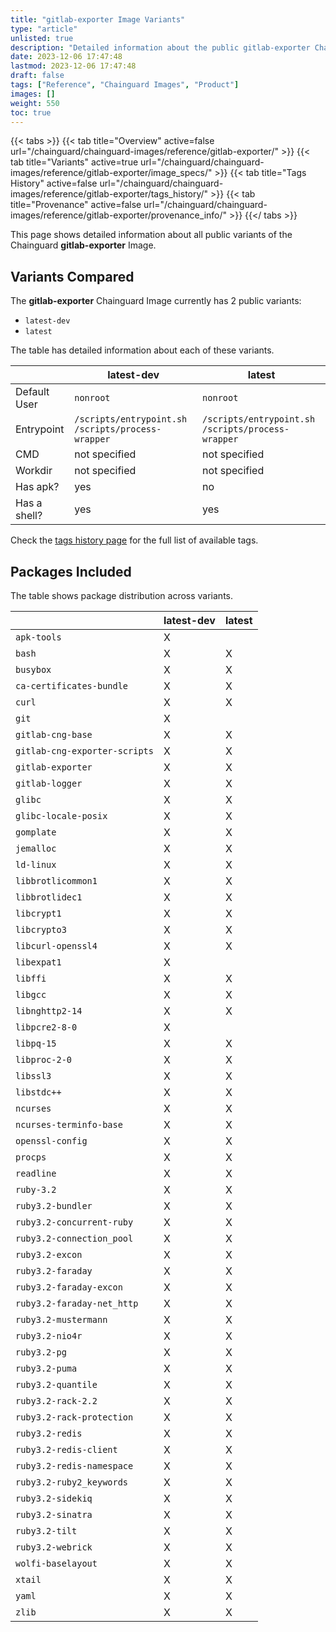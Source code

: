 ```yaml
---
title: "gitlab-exporter Image Variants"
type: "article"
unlisted: true
description: "Detailed information about the public gitlab-exporter Chainguard Image variants"
date: 2023-12-06 17:47:48
lastmod: 2023-12-06 17:47:48
draft: false
tags: ["Reference", "Chainguard Images", "Product"]
images: []
weight: 550
toc: true
---
```


{{< tabs >}}
{{< tab title="Overview" active=false url="/chainguard/chainguard-images/reference/gitlab-exporter/" >}}
{{< tab title="Variants" active=true url="/chainguard/chainguard-images/reference/gitlab-exporter/image_specs/" >}}
{{< tab title="Tags History" active=false url="/chainguard/chainguard-images/reference/gitlab-exporter/tags_history/" >}}
{{< tab title="Provenance" active=false url="/chainguard/chainguard-images/reference/gitlab-exporter/provenance_info/" >}}
{{</ tabs >}}

This page shows detailed information about all public variants of the Chainguard **gitlab-exporter** Image.

## Variants Compared
The **gitlab-exporter** Chainguard Image currently has 2 public variants: 

- `latest-dev`
- `latest`

The table has detailed information about each of these variants.

|              | latest-dev                                        | latest                                            |
|--------------|---------------------------------------------------|---------------------------------------------------|
| Default User | `nonroot`                                         | `nonroot`                                         |
| Entrypoint   | `/scripts/entrypoint.sh /scripts/process-wrapper` | `/scripts/entrypoint.sh /scripts/process-wrapper` |
| CMD          | not specified                                     | not specified                                     |
| Workdir      | not specified                                     | not specified                                     |
| Has apk?     | yes                                               | no                                                |
| Has a shell? | yes                                               | yes                                               |

Check the [tags history page](/chainguard/chainguard-images/reference/gitlab-exporter/tags_history/) for the full list of available tags.

## Packages Included
The table shows package distribution across variants.

|                               | latest-dev | latest |
|-------------------------------|------------|--------|
| `apk-tools`                   | X          |        |
| `bash`                        | X          | X      |
| `busybox`                     | X          | X      |
| `ca-certificates-bundle`      | X          | X      |
| `curl`                        | X          | X      |
| `git`                         | X          |        |
| `gitlab-cng-base`             | X          | X      |
| `gitlab-cng-exporter-scripts` | X          | X      |
| `gitlab-exporter`             | X          | X      |
| `gitlab-logger`               | X          | X      |
| `glibc`                       | X          | X      |
| `glibc-locale-posix`          | X          | X      |
| `gomplate`                    | X          | X      |
| `jemalloc`                    | X          | X      |
| `ld-linux`                    | X          | X      |
| `libbrotlicommon1`            | X          | X      |
| `libbrotlidec1`               | X          | X      |
| `libcrypt1`                   | X          | X      |
| `libcrypto3`                  | X          | X      |
| `libcurl-openssl4`            | X          | X      |
| `libexpat1`                   | X          |        |
| `libffi`                      | X          | X      |
| `libgcc`                      | X          | X      |
| `libnghttp2-14`               | X          | X      |
| `libpcre2-8-0`                | X          |        |
| `libpq-15`                    | X          | X      |
| `libproc-2-0`                 | X          | X      |
| `libssl3`                     | X          | X      |
| `libstdc++`                   | X          | X      |
| `ncurses`                     | X          | X      |
| `ncurses-terminfo-base`       | X          | X      |
| `openssl-config`              | X          | X      |
| `procps`                      | X          | X      |
| `readline`                    | X          | X      |
| `ruby-3.2`                    | X          | X      |
| `ruby3.2-bundler`             | X          | X      |
| `ruby3.2-concurrent-ruby`     | X          | X      |
| `ruby3.2-connection_pool`     | X          | X      |
| `ruby3.2-excon`               | X          | X      |
| `ruby3.2-faraday`             | X          | X      |
| `ruby3.2-faraday-excon`       | X          | X      |
| `ruby3.2-faraday-net_http`    | X          | X      |
| `ruby3.2-mustermann`          | X          | X      |
| `ruby3.2-nio4r`               | X          | X      |
| `ruby3.2-pg`                  | X          | X      |
| `ruby3.2-puma`                | X          | X      |
| `ruby3.2-quantile`            | X          | X      |
| `ruby3.2-rack-2.2`            | X          | X      |
| `ruby3.2-rack-protection`     | X          | X      |
| `ruby3.2-redis`               | X          | X      |
| `ruby3.2-redis-client`        | X          | X      |
| `ruby3.2-redis-namespace`     | X          | X      |
| `ruby3.2-ruby2_keywords`      | X          | X      |
| `ruby3.2-sidekiq`             | X          | X      |
| `ruby3.2-sinatra`             | X          | X      |
| `ruby3.2-tilt`                | X          | X      |
| `ruby3.2-webrick`             | X          | X      |
| `wolfi-baselayout`            | X          | X      |
| `xtail`                       | X          | X      |
| `yaml`                        | X          | X      |
| `zlib`                        | X          | X      |

